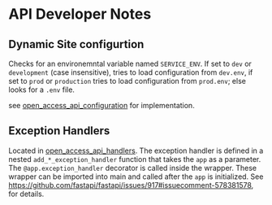 # API Developer Notes

## Dynamic Site configurtion

Checks for an environemntal variable named `SERVICE_ENV`.  If set to `dev` or `development` (case insensitive), tries to load configuration from `dev.env`, if set to `prod` or `production` tries to load configuration from `prod.env`; else looks for a `.env` file.

see [open_access_api_configuration](../components/niagads/open_access_api_configuration/core.py) for implementation.

## Exception Handlers

Located in [open_access_api_handlers](../components/niagads/open_access_api_exception_handlers).  The exception handler is defined in a nested `add_*_exception_handler` function that takes the `app` as a parameter.  The `@app.exception_handler` decorator is called inside the wrapper.  These wrapper can be imported into main and called after the `app` is initialized.  See  <https://github.com/fastapi/fastapi/issues/917#issuecomment-578381578>, for details.  

